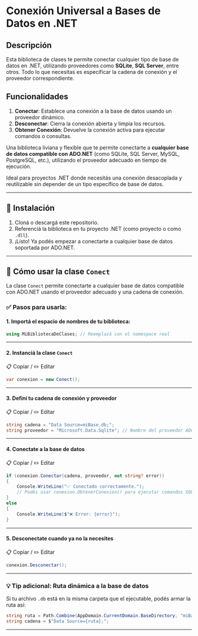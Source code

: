 # Conexión Universal a Bases de Datos en .NET

## Descripción

Esta biblioteca de clases te permite conectar cualquier tipo de base de datos en .NET, utilizando proveedores como **SQLite**, **SQL Server**, entre otros. Todo lo que necesitas es especificar la cadena de conexión y el proveedor correspondiente.

## Funcionalidades

1. **Conectar**: Establece una conexión a la base de datos usando un proveedor dinámico.
2. **Desconectar**: Cierra la conexión abierta y limpia los recursos.
3. **Obtener Conexión**: Devuelve la conexión activa para ejecutar comandos o consultas.



Una biblioteca liviana y flexible que te permite conectarte a **cualquier base de datos compatible con ADO.NET** (como SQLite, SQL Server, MySQL, PostgreSQL, etc.), utilizando el proveedor adecuado en tiempo de ejecución.

Ideal para proyectos .NET donde necesitás una conexión desacoplada y reutilizable sin depender de un tipo específico de base de datos.

---

## 🚀 Instalación

1. Cloná o descargá este repositorio.
2. Referenciá la biblioteca en tu proyecto .NET (como proyecto o como `.dll`).
3. ¡Listo! Ya podés empezar a conectarte a cualquier base de datos soportada por ADO.NET.

---

## 🧪 Cómo usar la clase `Conect`

La clase `Conect` permite conectarte a cualquier base de datos compatible con ADO.NET usando el proveedor adecuado y una cadena de conexión.

### ✅ Pasos para usarla:

#### 1. Importá el espacio de nombres de tu biblioteca:

```csharp
using MiBibliotecaDeClases; // Reemplazá con el namespace real
```

---

#### 2. Instanciá la clase `Conect`  
📋 Copiar / ✏️ Editar

```csharp
var conexion = new Conect();
```

---

#### 3. Definí tu cadena de conexión y proveedor  
📋 Copiar / ✏️ Editar

```csharp
string cadena = "Data Source=miBase.db;";
string proveedor = "Microsoft.Data.Sqlite"; // Nombre del proveedor ADO.NET
```

---

#### 4. Conectate a la base de datos  
📋 Copiar / ✏️ Editar

```csharp
if (conexion.Conectar(cadena, proveedor, out string? error))
{
    Console.WriteLine("✅ Conectado correctamente.");
    // Podés usar conexion.ObtenerConexion() para ejecutar comandos SQL.
}
else
{
    Console.WriteLine($"❌ Error: {error}");
}
```

---

#### 5. Desconectate cuando ya no la necesites  
📋 Copiar / ✏️ Editar

```csharp
conexion.Desconectar();
```

---

### 💡 Tip adicional: Ruta dinámica a la base de datos

Si tu archivo `.db` está en la misma carpeta que el ejecutable, podés armar la ruta así:

```csharp
string ruta = Path.Combine(AppDomain.CurrentDomain.BaseDirectory, "miBase.db");
string cadena = $"Data Source={ruta};";
```

---





